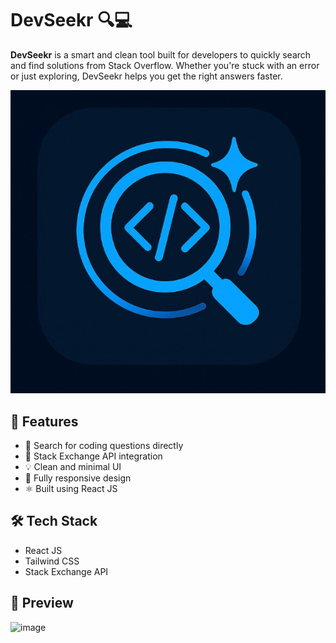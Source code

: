# DevSeekr 🔍💻

**DevSeekr** is a smart and clean tool built for developers to quickly search and find solutions from Stack Overflow. Whether you're stuck with an error or just exploring, DevSeekr helps you get the right answers faster.

![DevSeekr Logo](./public/image.jpg)

## 🚀 Features

- 🔎 Search for coding questions directly
- 📡 Stack Exchange API integration
- 💡 Clean and minimal UI
- 📱 Fully responsive design
- ⚛️ Built using React JS


## 🛠 Tech Stack

- React JS
- Tailwind CSS
- Stack Exchange API

## 📸 Preview

![image](https://github.com/user-attachments/assets/99efd9c0-e3a9-4a10-b4a7-808d2e9c38b6)


